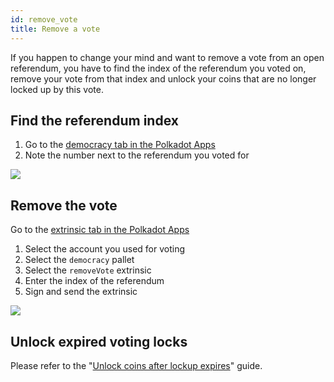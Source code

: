 ```yaml
---
id: remove_vote
title: Remove a vote
---
```


If you happen to change your mind and want to remove a vote from an open referendum, you have to find the index of the referendum you voted on, remove your vote from that index and unlock your coins that are no longer locked up by this vote.

## Find the referendum index

1. Go to the [democracy tab in the Polkadot Apps](https://polkadot.js.org/apps/?rpc=wss%3A%2F%2Fspiritnet.api.onfinality.io%2Fpublic-ws#/democracy)
2. Note the number next to the referendum you voted for

![](/img/chain/find-referendum-index.png)

## Remove the vote
Go to the [extrinsic tab in the Polkadot Apps](https://polkadot.js.org/apps/?rpc=wss%3A%2F%2Fspiritnet.api.onfinality.io%2Fpublic-ws#/extrinsics)

1. Select the account you used for voting
1. Select the `democracy` pallet
2. Select the `removeVote` extrinsic
3. Enter the index of the referendum
4. Sign and send the extrinsic

![](/img/chain/remove-vote.png)

## Unlock expired voting locks

Please refer to the "[Unlock coins after lockup expires](./03_unlock_coins.md)" guide.
